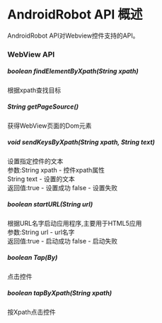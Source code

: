 # AndroidRobot API 概述
AndroidRobot API对Webview控件支持的API。<br>

### WebView API
#####  boolean findElementByXpath(String xpath)
根据xpath查找目标<br>

#####  String getPageSource()
获得WebView页面的Dom元素<br>

#####  void sendKeysByXpath(String xpath, String text)  
设置指定控件的文本<br>
参数:String xpath - 控件xpath属性<br>String text - 设置的文本<br>
返回值:true - 设置成功  false - 设置失败  

#####  boolean startURL(String url)  
根据URL名字启动应用程序,主要用于HTML5应用<br>
参数:String url - url名字<br>
返回值:true - 启动成功  false - 启动失败  

#####  boolean Tap(By)  
点击控件  

#####  boolean tapByXpath(String xpath)  
按Xpath点击控件  
